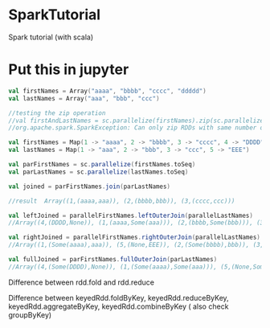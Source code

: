 # SparkTutorial
Spark tutorial (with scala)


# Put this in jupyter

```scala
val firstNames = Array("aaaa", "bbbb", "cccc", "ddddd")
val lastNames = Array("aaa", "bbb", "ccc")

//testing the zip operation
//val firstAndLastNames = sc.parallelize(firstNames).zip(sc.parallelize(lastNames))
//org.apache.spark.SparkException: Can only zip RDDs with same number of elements in each partition

val firstNames = Map(1 -> "aaaa", 2 -> "bbbb", 3 -> "cccc", 4 -> "DDDD")
val lastNames = Map(1 -> "aaa", 2 -> "bbb", 3 -> "ccc", 5 -> "EEE")

val parFirstNames = sc.parallelize(firstNames.toSeq)
val parLastNames = sc.parallelize(lastNames.toSeq)

val joined = parFirstNames.join(parLastNames)

//result  Array((1,(aaaa,aaa)), (2,(bbbb,bbb)), (3,(cccc,ccc)))

val leftJoined = parallelFirstNames.leftOuterJoin(parallelLastNames)
//Array((4,(DDDD,None)), (1,(aaaa,Some(aaa))), (2,(bbbb,Some(bbb))), (3,(cccc,Some(ccc))))

val rightJoined = parallelFirstNames.rightOuterJoin(parallelLastNames)
//Array((1,(Some(aaaa),aaa)), (5,(None,EEE)), (2,(Some(bbbb),bbb)), (3,(Some(cccc),ccc)))

val fullJoined = parFirstNames.fullOuterJoin(parLastNames)
//Array((4,(Some(DDDD),None)), (1,(Some(aaaa),Some(aaa))), (5,(None,Some(EEE))), (2,(Some(bbbb),Some(bbb))), (3,(Some(cccc),Some(ccc))))
```

Difference between rdd.fold and rdd.reduce

Difference between keyedRdd.foldByKey, keyedRdd.reduceByKey, keyedRdd.aggregateByKey, keyedRdd.combineByKey ( also check groupByKey)
